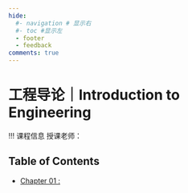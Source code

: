 ```yaml
---
hide:
  #- navigation # 显示右
  #- toc #显示左
  - footer
  - feedback
comments: true
---   
```


# 工程导论｜Introduction to Engineering

!!! 课程信息
	授课老师：

## Table of Contents

- [Chapter 01 : ]()